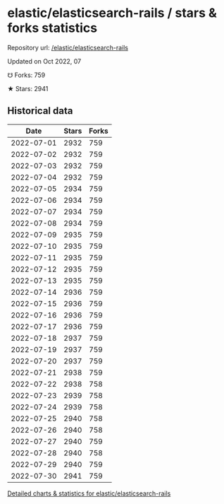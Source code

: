 # elastic/elasticsearch-rails / stars & forks statistics

Repository url: [/elastic/elasticsearch-rails](https://github.com/elastic/elasticsearch-rails)

Updated on Oct 2022, 07

☋ Forks: 759

★ Stars: 2941

## Historical data
| Date | Stars | Forks |
|------|-------|-------|
| 2022-07-01 | 2932 | 759 | 
| 2022-07-02 | 2932 | 759 | 
| 2022-07-03 | 2932 | 759 | 
| 2022-07-04 | 2932 | 759 | 
| 2022-07-05 | 2934 | 759 | 
| 2022-07-06 | 2934 | 759 | 
| 2022-07-07 | 2934 | 759 | 
| 2022-07-08 | 2934 | 759 | 
| 2022-07-09 | 2935 | 759 | 
| 2022-07-10 | 2935 | 759 | 
| 2022-07-11 | 2935 | 759 | 
| 2022-07-12 | 2935 | 759 | 
| 2022-07-13 | 2935 | 759 | 
| 2022-07-14 | 2936 | 759 | 
| 2022-07-15 | 2936 | 759 | 
| 2022-07-16 | 2936 | 759 | 
| 2022-07-17 | 2936 | 759 | 
| 2022-07-18 | 2937 | 759 | 
| 2022-07-19 | 2937 | 759 | 
| 2022-07-20 | 2937 | 759 | 
| 2022-07-21 | 2938 | 759 | 
| 2022-07-22 | 2938 | 758 | 
| 2022-07-23 | 2939 | 758 | 
| 2022-07-24 | 2939 | 758 | 
| 2022-07-25 | 2940 | 758 | 
| 2022-07-26 | 2940 | 758 | 
| 2022-07-27 | 2940 | 759 | 
| 2022-07-28 | 2940 | 758 | 
| 2022-07-29 | 2940 | 759 | 
| 2022-07-30 | 2941 | 759 | 


[Detailed charts & statistics for elastic/elasticsearch-rails](https://reviewgithub.com/rep/elastic/elasticsearch-rails)
